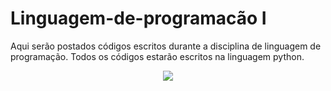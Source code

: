 # Linguagem-de-programacão I
Aqui serão postados códigos escritos durante a disciplina de linguagem de programação. Todos os códigos estarão escritos na linguagem python.

<p align="center">
  <img src="https://media.giphy.com/media/coxQHKASG60HrHtvkt/giphy.gif" />
</p>
